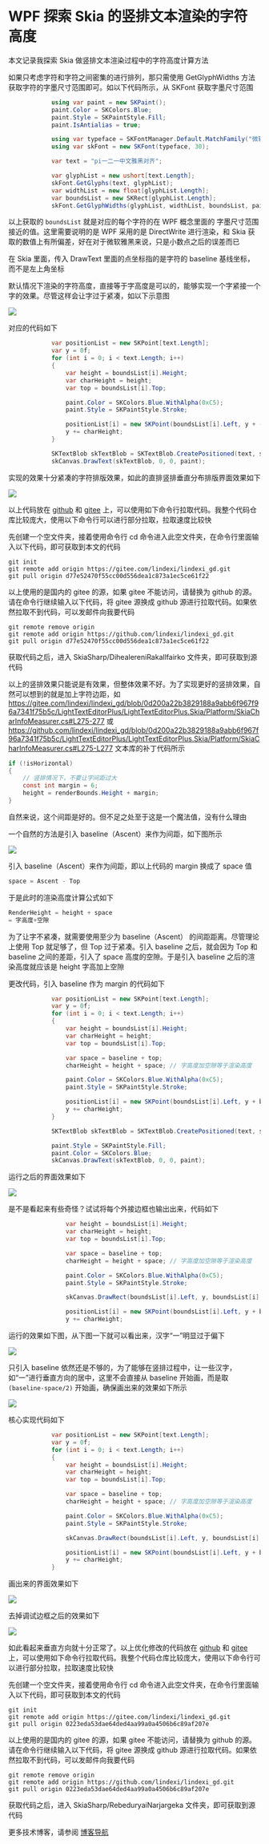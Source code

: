 # WPF 探索 Skia 的竖排文本渲染的字符高度

本文记录我探索 Skia 做竖排文本渲染过程中的字符高度计算方法

<!--more-->
<!-- CreateTime:2025/04/09 07:25:55 -->

<!-- 发布 -->
<!-- 博客 -->

如果只考虑字符和字符之间密集的进行排列，那只需使用 GetGlyphWidths 方法获取字符的字墨尺寸范围即可。如以下代码所示，从 SKFont 获取字墨尺寸范围

```csharp
            using var paint = new SKPaint();
            paint.Color = SKColors.Blue;
            paint.Style = SKPaintStyle.Fill;
            paint.IsAntialias = true;

            using var typeface = SKFontManager.Default.MatchFamily("微软雅黑");
            using var skFont = new SKFont(typeface, 30);

            var text = "pi一二一中文雅黑对齐";

            var glyphList = new ushort[text.Length];
            skFont.GetGlyphs(text, glyphList);
            var widthList = new float[glyphList.Length];
            var boundsList = new SKRect[glyphList.Length];
            skFont.GetGlyphWidths(glyphList, widthList, boundsList, paint);
```

以上获取的 `boundsList` 就是对应的每个字符的在 WPF 概念里面的 字墨尺寸范围 接近的值。这里需要说明的是 WPF 采用的是 DirectWrite 进行渲染，和 Skia 获取的数值上有所偏差，好在对于微软雅黑来说，只是小数点之后的误差而已

在 Skia 里面，传入 DrawText 里面的点坐标指的是字符的 baseline 基线坐标，而不是左上角坐标

默认情况下渲染的字符高度，直接等于字高度是可以的，能够实现一个字紧接一个字的效果。尽管这样会让字过于紧凑，如以下示意图

<!-- ![](image/WPF 探索 Skia 的竖排文本渲染的字符高度/WPF 探索 Skia 的竖排文本渲染的字符高度0.png) -->
![](http://cdn.lindexi.site/lindexi%2F202548165279122.jpg)

对应的代码如下

```csharp
            var positionList = new SKPoint[text.Length];
            var y = 0f;
            for (int i = 0; i < text.Length; i++)
            {
                var height = boundsList[i].Height;
                var charHeight = height;
                var top = boundsList[i].Top;

                paint.Color = SKColors.Blue.WithAlpha(0xC5);
                paint.Style = SKPaintStyle.Stroke;

                positionList[i] = new SKPoint(boundsList[i].Left, y + -top);
                y += charHeight;
            }

            SKTextBlob skTextBlob = SKTextBlob.CreatePositioned(text, skFont, positionList.AsSpan());
            skCanvas.DrawText(skTextBlob, 0, 0, paint);
```

实现的效果十分紧凑的字符排版效果，如此的直排竖排垂直分布排版界面效果如下

<!-- ![](image/WPF 探索 Skia 的竖排文本渲染的字符高度/WPF 探索 Skia 的竖排文本渲染的字符高度1.png) -->
![](http://cdn.lindexi.site/lindexi%2F202548166496308.jpg)

以上代码放在 [github](https://github.com/lindexi/lindexi_gd/tree/d77e52470f55cc00d556dea1c873a1ec5ce61f22/SkiaSharp/DihealereniRakallfairko) 和 [gitee](https://gitee.com/lindexi/lindexi_gd/blob/d77e52470f55cc00d556dea1c873a1ec5ce61f22/SkiaSharp/DihealereniRakallfairko) 上，可以使用如下命令行拉取代码。我整个代码仓库比较庞大，使用以下命令行可以进行部分拉取，拉取速度比较快

先创建一个空文件夹，接着使用命令行 cd 命令进入此空文件夹，在命令行里面输入以下代码，即可获取到本文的代码

```
git init
git remote add origin https://gitee.com/lindexi/lindexi_gd.git
git pull origin d77e52470f55cc00d556dea1c873a1ec5ce61f22
```

以上使用的是国内的 gitee 的源，如果 gitee 不能访问，请替换为 github 的源。请在命令行继续输入以下代码，将 gitee 源换成 github 源进行拉取代码。如果依然拉取不到代码，可以发邮件向我要代码

```
git remote remove origin
git remote add origin https://github.com/lindexi/lindexi_gd.git
git pull origin d77e52470f55cc00d556dea1c873a1ec5ce61f22
```

获取代码之后，进入 SkiaSharp/DihealereniRakallfairko 文件夹，即可获取到源代码

以上的竖排效果只能说是有效果，但整体效果不好。为了实现更好的竖排效果，自然可以想到的就是加上字符边距，如 <https://gitee.com/lindexi/lindexi_gd/blob/0d200a22b3829188a9abb6f967f96a7341f75b5c/LightTextEditorPlus/LightTextEditorPlus.Skia/Platform/SkiaCharInfoMeasurer.cs#L275-277> 或 <https://github.com/lindexi/lindexi_gd/blob/0d200a22b3829188a9abb6f967f96a7341f75b5c/LightTextEditorPlus/LightTextEditorPlus.Skia/Platform/SkiaCharInfoMeasurer.cs#L275-L277> 文本库的补丁代码所示

```csharp
if (!isHorizontal)
{
    // 竖排情况下，不要让字间距过大
    const int margin = 6;
    height = renderBounds.Height + margin;
}
```

自然来说，这个间距是好的。但不足之处至于这是一个魔法值，没有什么理由

一个自然的方法是引入 baseline（Ascent）来作为间距，如下图所示

<!-- ![](image/WPF 探索 Skia 的竖排文本渲染的字符高度/WPF 探索 Skia 的竖排文本渲染的字符高度2.png) -->
![](http://cdn.lindexi.site/lindexi%2F2025481613524425.jpg)

引入 baseline（Ascent）来作为间距，即以上代码的 margin 换成了 space 值

```csharp
space = Ascent - Top
```

于是此时的渲染高度计算公式如下

```csharp
RenderHeight = height + space
= 字高度+空隙
```

为了让字不紧凑，就需要使用至少为 baseline（Ascent） 的间距距离。尽管理论上使用 Top 就足够了，但 Top 过于紧凑。引入 baseline 之后，就会因为 Top 和 baseline 之间的差距，引入了 space 高度的空隙。于是引入 baseline 之后的渲染高度就应该是 height 字高加上空隙

更改代码，引入 baseline 作为 margin 的代码如下

```csharp
            var positionList = new SKPoint[text.Length];
            var y = 0f;
            for (int i = 0; i < text.Length; i++)
            {
                var height = boundsList[i].Height;
                var charHeight = height;
                var top = boundsList[i].Top;

                var space = baseline + top;
                charHeight = height + space; // 字高度加空隙等于渲染高度

                paint.Color = SKColors.Blue.WithAlpha(0xC5);
                paint.Style = SKPaintStyle.Stroke;

                positionList[i] = new SKPoint(boundsList[i].Left, y + baseline);
                y += charHeight;
            }

            SKTextBlob skTextBlob = SKTextBlob.CreatePositioned(text, skFont, positionList.AsSpan());

            paint.Style = SKPaintStyle.Fill;
            paint.Color = SKColors.Blue;
            skCanvas.DrawText(skTextBlob, 0, 0, paint);
```

运行之后的界面效果如下

<!-- ![](image/WPF 探索 Skia 的竖排文本渲染的字符高度/WPF 探索 Skia 的竖排文本渲染的字符高度3.png) -->
![](http://cdn.lindexi.site/lindexi%2F2025481616462464.jpg)

是不是看起来有些奇怪？试试将每个外接边框也输出出来，代码如下

```csharp
                var height = boundsList[i].Height;
                var charHeight = height;
                var top = boundsList[i].Top;

                var space = baseline + top;
                charHeight = height + space; // 字高度加空隙等于渲染高度

                paint.Color = SKColors.Blue.WithAlpha(0xC5);
                paint.Style = SKPaintStyle.Stroke;

                skCanvas.DrawRect(boundsList[i].Left, y, boundsList[i].Width, charHeight, paint);

                positionList[i] = new SKPoint(boundsList[i].Left, y + baseline);
                y += charHeight;
```

运行的效果如下图，从下图一下就可以看出来，汉字“一”明显过于偏下

<!-- ![](image/WPF 探索 Skia 的竖排文本渲染的字符高度/WPF 探索 Skia 的竖排文本渲染的字符高度4.png) -->
![](http://cdn.lindexi.site/lindexi%2F202548161952914.jpg)

只引入 baseline 依然还是不够的，为了能够在竖排过程中，让一些汉字，如“一”进行垂直方向的居中，这里不会直接从 baseline 开始画，而是取 `(baseline-space/2)` 开始画，确保画出来的效果如下所示

<!-- ![](image/WPF 探索 Skia 的竖排文本渲染的字符高度/WPF 探索 Skia 的竖排文本渲染的字符高度5.png) -->
![](http://cdn.lindexi.site/lindexi%2F2025481623145200.jpg)

核心实现代码如下

```csharp
            var positionList = new SKPoint[text.Length];
            var y = 0f;
            for (int i = 0; i < text.Length; i++)
            {
                var height = boundsList[i].Height;
                var charHeight = height;
                var top = boundsList[i].Top;

                var space = baseline + top;
                charHeight = height + space; // 字高度加空隙等于渲染高度

                paint.Color = SKColors.Blue.WithAlpha(0xC5);
                paint.Style = SKPaintStyle.Stroke;

                skCanvas.DrawRect(boundsList[i].Left, y, boundsList[i].Width, charHeight, paint);

                positionList[i] = new SKPoint(boundsList[i].Left, y + baseline - space / 2);
                y += charHeight;
            }
```

画出来的界面效果如下

<!-- ![](image/WPF 探索 Skia 的竖排文本渲染的字符高度/WPF 探索 Skia 的竖排文本渲染的字符高度6.png) -->
![](http://cdn.lindexi.site/lindexi%2F202548162413584.jpg)

去掉调试边框之后的效果如下

<!-- ![](image/WPF 探索 Skia 的竖排文本渲染的字符高度/WPF 探索 Skia 的竖排文本渲染的字符高度7.png) -->
![](http://cdn.lindexi.site/lindexi%2F2025481624449463.jpg)

如此看起来垂直方向就十分正常了。以上优化修改的代码放在 [github](https://github.com/lindexi/lindexi_gd/tree/0223eda53dae64ded4aa99a0a4506b6c89af207e/SkiaSharp/RebeduryaiNarjargeka) 和 [gitee](https://gitee.com/lindexi/lindexi_gd/blob/0223eda53dae64ded4aa99a0a4506b6c89af207e/SkiaSharp/RebeduryaiNarjargeka) 上，可以使用如下命令行拉取代码。我整个代码仓库比较庞大，使用以下命令行可以进行部分拉取，拉取速度比较快

先创建一个空文件夹，接着使用命令行 cd 命令进入此空文件夹，在命令行里面输入以下代码，即可获取到本文的代码

```
git init
git remote add origin https://gitee.com/lindexi/lindexi_gd.git
git pull origin 0223eda53dae64ded4aa99a0a4506b6c89af207e
```

以上使用的是国内的 gitee 的源，如果 gitee 不能访问，请替换为 github 的源。请在命令行继续输入以下代码，将 gitee 源换成 github 源进行拉取代码。如果依然拉取不到代码，可以发邮件向我要代码

```
git remote remove origin
git remote add origin https://github.com/lindexi/lindexi_gd.git
git pull origin 0223eda53dae64ded4aa99a0a4506b6c89af207e
```

获取代码之后，进入 SkiaSharp/RebeduryaiNarjargeka 文件夹，即可获取到源代码

更多技术博客，请参阅 [博客导航](https://blog.lindexi.com/post/%E5%8D%9A%E5%AE%A2%E5%AF%BC%E8%88%AA.html )
<!-- 记录课件：《Skia 与文本渲染》 -->